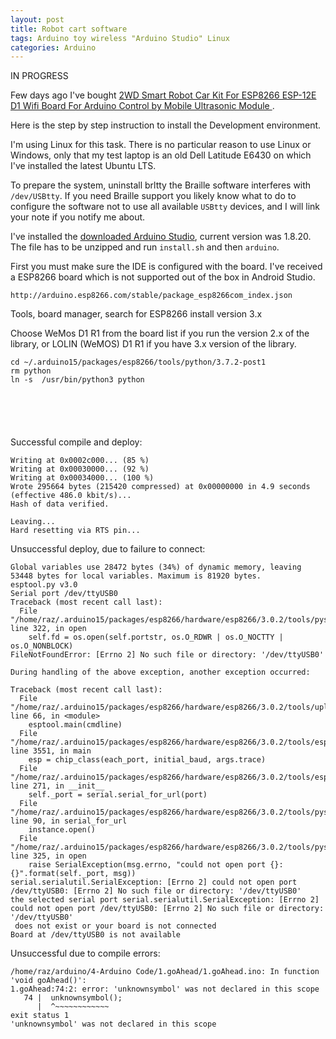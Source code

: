 ```yaml
---
layout: post
title: Robot cart software
tags: Arduino toy wireless "Arduino Studio" Linux
categories: Arduino
---
```


IN PROGRESS

Few days ago I've bought <a href="https://www.aliexpress.com/item/3256802871526756.html">2WD Smart Robot Car Kit For ESP8266 ESP-12E D1 Wifi Board For Arduino Control by Mobile Ultrasonic Module </a>.

Here is the step by step instruction to install the Development environment.
<!--more-->

I'm using Linux for this task. There is no particular reason to use Linux or Windows, only that my test laptop is an old Dell Latitude E6430 on which I've installed the latest Ubuntu LTS.

To prepare the system, uninstall brltty the Braille software interferes with ``/dev/USBtty``. If you need Braille support you likely know what to do to configure the software not to use all available ``USBtty`` devices, and I will link your note if you notify me about.

I've installed the <a href="https://downloads.arduino.cc/arduino-nightly-linux64.tar.xz">downloaded Arduino Studio</a>, current version was 1.8.20. The file has to be unzipped and run ``install.sh`` and then ``arduino``. 

First you must make sure the IDE is configured with the board. I've received a ESP8266 board which is not supported out of the box in Android Studio.

``http://arduino.esp8266.com/stable/package_esp8266com_index.json``

Tools, board manager, search for ESP8266 install version 3.x

Choose WeMos D1 R1 from the board list if you run the version 2.x of the library, or LOLIN (WeMOS) D1 R1 if you have  3.x version of the library.

```
cd ~/.arduino15/packages/esp8266/tools/python/3.7.2-post1
rm python 
ln -s  /usr/bin/python3 python
```

<figure>
    <img src="{{'/static/robot/ArduinoStudio.png' | prepend: site.baseurl }}" 
    alt='' />
    <figcaption></figcaption>
</figure>

<figure>
    <img src="{{'/static/robot/SelectBoard.png' | prepend: site.baseurl }}" 
    alt='' />
    <figcaption></figcaption>
</figure>
<figure>
    <img src="{{'/static/robot/USBSerialConsole.png' | prepend: site.baseurl }}" 
    alt='' />
    <figcaption></figcaption>
</figure>
<figure>
    <img src="{{'/static/robot/Preferences.png' | prepend: site.baseurl }}" 
    alt='' />
    <figcaption></figcaption>
</figure>
<figure>
    <img src="{{'/static/robot/successfulCompileAndUpdate.png' | prepend: site.baseurl }}" 
    alt='' />
    <figcaption></figcaption>
</figure>

Successful compile and deploy:
```
Writing at 0x0002c000... (85 %)
Writing at 0x00030000... (92 %)
Writing at 0x00034000... (100 %)
Wrote 295664 bytes (215420 compressed) at 0x00000000 in 4.9 seconds (effective 486.0 kbit/s)...
Hash of data verified.

Leaving...
Hard resetting via RTS pin...
```

Unsuccessful deploy, due to failure to connect:

```
Global variables use 28472 bytes (34%) of dynamic memory, leaving 53448 bytes for local variables. Maximum is 81920 bytes.
esptool.py v3.0
Serial port /dev/ttyUSB0
Traceback (most recent call last):
  File "/home/raz/.arduino15/packages/esp8266/hardware/esp8266/3.0.2/tools/pyserial/serial/serialposix.py", line 322, in open
    self.fd = os.open(self.portstr, os.O_RDWR | os.O_NOCTTY | os.O_NONBLOCK)
FileNotFoundError: [Errno 2] No such file or directory: '/dev/ttyUSB0'

During handling of the above exception, another exception occurred:

Traceback (most recent call last):
  File "/home/raz/.arduino15/packages/esp8266/hardware/esp8266/3.0.2/tools/upload.py", line 66, in <module>
    esptool.main(cmdline)
  File "/home/raz/.arduino15/packages/esp8266/hardware/esp8266/3.0.2/tools/esptool/esptool.py", line 3551, in main
    esp = chip_class(each_port, initial_baud, args.trace)
  File "/home/raz/.arduino15/packages/esp8266/hardware/esp8266/3.0.2/tools/esptool/esptool.py", line 271, in __init__
    self._port = serial.serial_for_url(port)
  File "/home/raz/.arduino15/packages/esp8266/hardware/esp8266/3.0.2/tools/pyserial/serial/__init__.py", line 90, in serial_for_url
    instance.open()
  File "/home/raz/.arduino15/packages/esp8266/hardware/esp8266/3.0.2/tools/pyserial/serial/serialposix.py", line 325, in open
    raise SerialException(msg.errno, "could not open port {}: {}".format(self._port, msg))
serial.serialutil.SerialException: [Errno 2] could not open port /dev/ttyUSB0: [Errno 2] No such file or directory: '/dev/ttyUSB0'
the selected serial port serial.serialutil.SerialException: [Errno 2] could not open port /dev/ttyUSB0: [Errno 2] No such file or directory: '/dev/ttyUSB0'
 does not exist or your board is not connected
Board at /dev/ttyUSB0 is not available
```

Unsuccessful due to compile errors:
```
/home/raz/arduino/4-Arduino Code/1.goAhead/1.goAhead.ino: In function 'void goAhead()':
1.goAhead:74:2: error: 'unknownsymbol' was not declared in this scope
   74 |  unknownsymbol();
      |  ^~~~~~~~~~~~~
exit status 1
'unknownsymbol' was not declared in this scope
```


